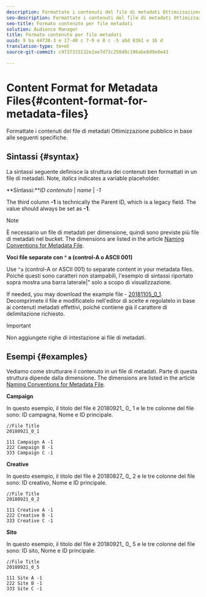 ```yaml
---
description: Formattate i contenuti del file di metadati Ottimizzazione pubblico in base alle seguenti specifiche.
seo-description: Formattate i contenuti del file di metadati Ottimizzazione pubblico in base alle seguenti specifiche.
seo-title: Formato contenuto per file metadati
solution: Audience Manager
title: Formato contenuto per file metadati
uuid: 9 ba 44738-3 e 17-40 c 7-9 e 8 c -5 abd 8361 e 16 d
translation-type: tm+mt
source-git-commit: c9737315132e2ae7d72c250d8c196abe8d9e0e43

---
```



# Content Format for Metadata Files{#content-format-for-metadata-files}

Formattate i contenuti del file di metadati Ottimizzazione pubblico in base alle seguenti specifiche.

## Sintassi {#syntax}

La sintassi seguente definisce la struttura dei contenuti ben formattati in un file di metadati. Note, *italics* indicates a variable placeholder.

**Sintassi:***ID contenuto* | *name* | *-1*

<!--In the contents syntax, you'll notice a parent ID variable. Don't confuse it with the parent ID used in the [metadata file name](../../../reporting/audience-optimization-reports/metadata-files-intro/metadata-file-names.md). These 2 variables seem similar, but they represent different things. In the file name, the parent ID corresponds to a category like "campaign" (ID 1), "placement" (ID 3), or "tactic" (ID 9), etc. In the file body:-->

The third column **-1** is technically the Parent ID, which is a legacy field. The value should always be set as **-1**.

>[!NOTE]
>
>È necessario un file di metadati per dimensione, quindi sono previste più file di metadati nel bucket. The dimensions are listed in the article [Naming Conventions for Metadata File](../../../reporting/audience-optimization-reports/metadata-files-intro/metadata-file-names.md#child-dimension).

**Voci file separate con ^ a (control-A o ASCII 001)**

Use `^a` (control-A or ASCII 001) to separate content in your metadata files. Poiché questi sono caratteri non stampabili, l'esempio di sintassi riportato sopra mostra una barra laterale|" solo a scopo di visualizzazione.

If needed, you may download the example file - [20181105_0_1](assets/20181105_0_1.zip). Decomprimete il file e modificatelo nell'editor di scelte e regolatelo in base ai contenuti metadati effettivi, poiché contiene già il carattere di delimitazione richiesto.

>[!IMPORTANT]
>
>Non aggiungete righe di intestazione ai file di metadati.

## Esempi {#examples}

Vediamo come strutturare il contenuto in un file di metadati. Parte di questa struttura dipende dalla dimensione. The dimensions are listed in the article [Naming Conventions for Metadata File](../../../reporting/audience-optimization-reports/metadata-files-intro/metadata-file-names.md#child-dimension).

**Campaign**

In questo esempio, il titolo del file è 20180921_ 0_ 1 e le tre colonne del file sono: ID campagna, Nome e ID principale.

<!--Let's say you want to populate the creative drop down menu with creative names from a particular campaign. In this case, your metadata file name would include ID 1 (campaign) and ID 2 (creative). Following the content syntax, your metadata file would contain the creative ID, creative name, and actual campaign ID.-->

```
//File Title
20180921_0_1

111 Campaign A -1
222 Campaign B -1
333 Campaign C -1
```

**Creative**

In questo esempio, il titolo del file è 20180827_ 0_ 2 e le tre colonne del file sono: ID creativo, Nome e ID principale.

```
//File Title
20180921_0_2

111 Creative A -1
222 Creative B -1
333 Creative C -1
```

**Sito**

In questo esempio, il titolo del file è 20180921_ 0_ 5 e le tre colonne del file sono: ID sito, Nome e ID principale.

```
//File Title
20180921_0_5

111 Site A -1
222 Site B -1
333 Site C -1
```
